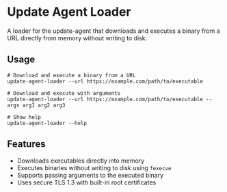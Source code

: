 # Update Agent Loader

A loader for the update-agent that downloads and executes a binary from a URL directly from memory without writing to disk.

## Usage

```
# Download and execute a binary from a URL
update-agent-loader --url https://example.com/path/to/executable

# Download and execute with arguments
update-agent-loader --url https://example.com/path/to/executable --args arg1 arg2 arg3

# Show help
update-agent-loader --help
```

## Features

- Downloads executables directly into memory
- Executes binaries without writing to disk using `fexecve`
- Supports passing arguments to the executed binary
- Uses secure TLS 1.3 with built-in root certificates